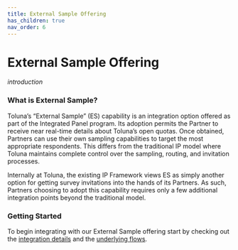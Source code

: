 ```yaml
---
title: External Sample Offering
has_children: true
nav_order: 6
---
```


# External Sample Offering

*introduction*

### What is External Sample?

Toluna’s “External Sample” (ES) capability is an integration option offered as part of the Integrated Panel program. Its adoption permits the Partner to receive near real-time details about Toluna’s open quotas. Once obtained, Partners can use their own sampling capabilities to target the most appropriate respondents. This differs from the traditional IP model where Toluna maintains complete control over the sampling, routing, and invitation processes.

Internally at Toluna, the existing IP Framework views ES as simply another option for getting survey invitations into the hands of its Partners. As such, Partners choosing to adopt this capability requires only a few additional integration points beyond the traditional model.


### Getting Started

To begin integrating with our External Sample offering start by checking out the [integration details](/externalsample/integrationdetails) and the [underlying flows](/externalsample/standardflow).